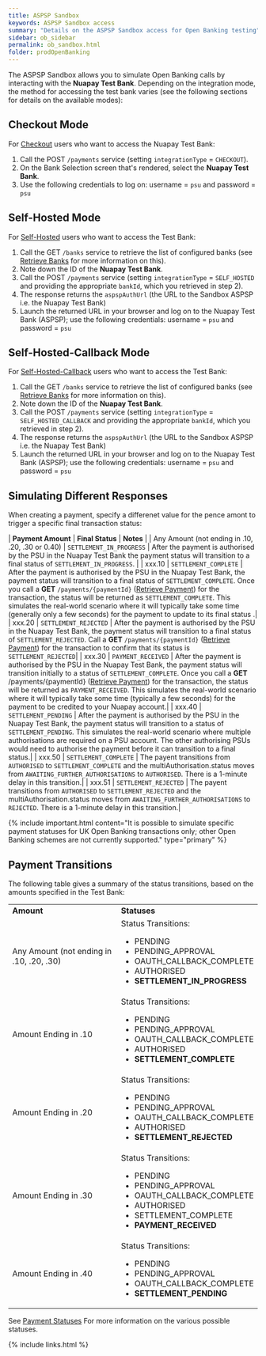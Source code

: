 ```yaml
---
title: ASPSP Sandbox
keywords: ASPSP Sandbox access
summary: "Details on the ASPSP Sandbox access for Open Banking testing"
sidebar: ob_sidebar
permalink: ob_sandbox.html
folder: prodOpenBanking
---
```



The ASPSP Sandbox allows you to simulate Open Banking calls by interacting with the **Nuapay Test Bank**. Depending on the integration mode, the method for accessing the test bank varies (see the following sections for details on the available modes):

## Checkout Mode

For [Checkout](ob_pispimplementation.html#checkout-mode) users who want to access the Nuapay Test Bank:

1. Call the POST `/payments` service (setting `integrationType` = `CHECKOUT`).
1. On the Bank Selection screen that's rendered, select the **Nuapay Test Bank**.
1. Use the following credentials to log on: username = `psu` and password = `psu`

## Self-Hosted Mode

For [Self-Hosted](ob_pispimplementation.html#self-hosted-mode) users who want to access the Test Bank:

1. Call the GET `/banks` service to retrieve the list of configured banks (see [Retrieve Banks](ob_getbank.html) for more information on this).
1. Note down the ID of the **Nuapay Test Bank**.
1. Call the POST `/payments` service (setting `integrationType` = `SELF_HOSTED` and providing the appropriate `bankId`, which you retrieved in step 2).
1. The response returns the `aspspAuthUrl` (the URL to the Sandbox ASPSP i.e. the Nuapay Test Bank)
1. Launch the returned URL in your browser and log on to the Nuapay Test Bank (ASPSP); use the following credentials: username = `psu` and password = `psu`


## Self-Hosted-Callback Mode

For [Self-Hosted-Callback](ob_pispimplementation.html#self-hosted-callback-mode) users who want to access the Test Bank:

1. Call the GET `/banks` service to retrieve the list of configured banks (see [Retrieve Banks](ob_getbank.html) for more information on this).
1. Note down the ID of the **Nuapay Test Bank**.
1. Call the POST `/payments` service (setting `integrationType` = `SELF_HOSTED_CALLBACK` and providing the appropriate `bankId`, which you retrieved in step 2).
1. The response returns the `aspspAuthUrl` (the URL to the Sandbox ASPSP i.e. the Nuapay Test Bank)
1. Launch the returned URL in your browser and log on to the Nuapay Test Bank (ASPSP); use the following credentials: username = `psu` and password = `psu`



## Simulating Different Responses

When creating a payment, specify a differenet value for the pence amont to trigger a specific final transaction status:

| **Payment Amount** | **Final Status** | **Notes** |
| Any Amount (not ending in .10, .20, .30 or 0.40) | `SETTLEMENT_IN_PROGRESS` | After the payment is authorised by the PSU in the Nuapay Test Bank the payment status will transition to a final status of `SETTLEMENT_IN_PROGRESS`. |
| xxx.10 | `SETTLEMENT_COMPLETE` | After the payment is authorised by the PSU in the Nuapay Test Bank, the payment status will transition to a final status of `SETTLEMENT_COMPLETE`.  Once you call a **GET** `/payments/{paymentId}` ([Retrieve Payment](ob_retrievepayment.html)) for the transaction, the status will be returned as  `SETTLEMENT_COMPLETE`. This simulates the real-world scenario where it will typically take some time (generally only a few seconds) for the payment to update to its final status .|
| xxx.20 |  `SETTLEMENT_REJECTED` | After the payment is authorised by the PSU in the Nuapay Test Bank, the payment status will transition to a final status of `SETTLEMENT_REJECTED`. Call a **GET** `/payments/{paymentId}` ([Retrieve Payment](ob_retrievepayment.html)) for the transaction to confirm that its status is `SETTLEMENT_REJECTED`|
| xxx.30 | `PAYMENT_RECEIVED` | After the payment is authorised by the PSU in the Nuapay Test Bank, the payment status will transition initially to a status of `SETTLEMENT_COMPLETE`. Once you call a **GET** /payments/{paymentId} ([Retrieve Payment](ob_retrievepayment.html)) for the transaction, the status will be returned as `PAYMENT_RECEIVED`. This simulates the real-world scenario where it will typically take some time (typically a few seconds) for the payment to be credited to your Nuapay account.|
| xxx.40 | `SETTLEMENT_PENDING` | After the payment is authorised by the PSU in the Nuapay Test Bank, the payment status will transition to a status of `SETTLEMENT_PENDING`.  This simulates the real-world scenario where multiple authorisations are required on a PSU account. The other authorising PSUs would need to authorise the payment before it can transition to a final status.|
| xxx.50 | `SETTLEMENT_COMPLETE` | The payent transitions from `AUTHORISED` to `SETTLEMENT_COMPLETE` and the multiAuthorisation.status moves from `AWAITING_FURTHER_AUTHORISATIONS` to `AUTHORISED`. There is a 1-minute delay in this transition.|
| xxx.51 | `SETTLEMENT_REJECTED` | The payent transitions from `AUTHORISED` to `SETTLEMENT_REJECTED` and the multiAuthorisation.status moves from `AWAITING_FURTHER_AUTHORISATIONS` to `REJECTED`. There is a 1-minute delay in this transition.|


{% include important.html content="It is possible to simulate specific payment statuses for UK Open Banking transactions only; other Open Banking schemes are not currently supported." type="primary" %}

## Payment Transitions

The following table gives a summary of the status transitions, based on the amounts specified in the Test Bank:

<table>
  <tbody>
    <tr>
      <td><strong>Amount</strong></td>
      <td><strong>Statuses</strong></td>
    </tr>
    <tr>
      <td>Any Amount (not ending in .10, .20, .30)</td>
      <td>Status Transitions:
      <ul>
      <li>PENDING</li>
      <li>PENDING_APPROVAL</li>
      <li>OAUTH_CALLBACK_COMPLETE</li>
      <li>AUTHORISED</li>
      <li><strong>SETTLEMENT_IN_PROGRESS</strong></li>
      </ul>
      </td>
    </tr>
    <tr>
      <td>Amount Ending in .10</td>
      <td>Status Transitions:
      <ul>
      <li>PENDING</li>
      <li>PENDING_APPROVAL</li>
      <li>OAUTH_CALLBACK_COMPLETE</li>
      <li>AUTHORISED</li>
      <li><strong>SETTLEMENT_COMPLETE</strong></li>
      </ul>
      </td>
    </tr>
    <tr>
      <td>Amount Ending in .20</td>
      <td>Status Transitions:
      <ul>
      <li>PENDING</li>
      <li>PENDING_APPROVAL</li>
      <li>OAUTH_CALLBACK_COMPLETE</li>
      <li>AUTHORISED</li>
      <li><strong>SETTLEMENT_REJECTED</strong></li>
      </ul>
      </td>
    </tr>
    <tr>
      <td>Amount Ending in .30</td>
      <td>Status Transitions:
      <ul>
      <li>PENDING</li>
      <li>PENDING_APPROVAL</li>
      <li>OAUTH_CALLBACK_COMPLETE</li>
      <li>AUTHORISED</li>
      <li>SETTLEMENT_COMPLETE</li>
      <li><strong>PAYMENT_RECEIVED</strong></li>
      </ul>
      </td>
    </tr>
     <tr>
      <td>Amount Ending in .40</td>
      <td>Status Transitions:
      <ul>
      <li>PENDING</li>
      <li>PENDING_APPROVAL</li>
      <li>OAUTH_CALLBACK_COMPLETE</li>      
      <li><strong>SETTLEMENT_PENDING</strong></li>     
      </ul>
      </td>
    </tr>
       </tbody>
       </table>

See [Payment Statuses](ob_paymentstatuses.html) For more information on the various possible statuses.

{% include links.html %}
